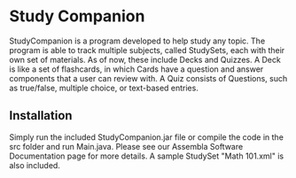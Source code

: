 # Study Companion
StudyCompanion is a program developed to help study any topic. The program is able to track multiple subjects, called StudySets, each with their own set of materials. As of now, these include Decks and Quizzes.
A Deck is like a set of flashcards, in which Cards have a question and answer components that a user can review with.
A Quiz consists of Questions, such as true/false, multiple choice, or text-based entries.

## Installation
Simply run the included StudyCompanion.jar file or compile the code in the src folder and run Main.java. Please see our Assembla Software Documentation page for more details. A sample StudySet "Math 101.xml" is also included.

